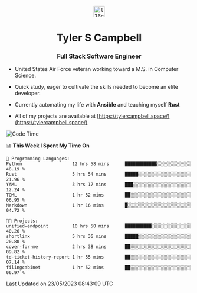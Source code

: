 <p align="center">
<a href="https://www.linkedin.com/in/t36campbell" target="blank"><img align="center" src="https://ik.imagekit.io/t36campbell/Portfolio/linkedin.png.original_m8bbGgPh6.png" alt="t36campbell" height="30" width="30" /></a>
</p>
<h1 align="center">Tyler S Campbell</h1>
<h3 align="center">Full Stack Software Engineer</h3>

* United States Air Force veteran working toward a M.S. in Computer Science.

* Quick study, eager to cultivate the skills needed to become an elite developer.

* Currently automating my life with **Ansible** and teaching myself **Rust**

* All of my projects are available at [https://tylercampbell.space/](https://tylercampbell.space/)

<!--START_SECTION:waka-->
![Code Time](http://img.shields.io/badge/Code%20Time-2%2C515%20hrs%205%20mins-blue)

📊 **This Week I Spent My Time On** 

```text
💬 Programming Languages: 
Python                   12 hrs 58 mins      ████████████░░░░░░░░░░░░░   48.19 % 
Rust                     5 hrs 54 mins       █████░░░░░░░░░░░░░░░░░░░░   21.96 % 
YAML                     3 hrs 17 mins       ███░░░░░░░░░░░░░░░░░░░░░░   12.24 % 
TOML                     1 hr 52 mins        ██░░░░░░░░░░░░░░░░░░░░░░░   06.95 % 
Markdown                 1 hr 16 mins        █░░░░░░░░░░░░░░░░░░░░░░░░   04.72 % 

🐱‍💻 Projects: 
unified-endpoint         10 hrs 50 mins      ██████████░░░░░░░░░░░░░░░   40.26 % 
shortlinx                5 hrs 36 mins       █████░░░░░░░░░░░░░░░░░░░░   20.80 % 
cover-for-me             2 hrs 38 mins       ██░░░░░░░░░░░░░░░░░░░░░░░   09.82 % 
td-ticket-history-report 1 hr 55 mins        ██░░░░░░░░░░░░░░░░░░░░░░░   07.14 % 
filingcabinet            1 hr 52 mins        ██░░░░░░░░░░░░░░░░░░░░░░░   06.97 % 
```


 Last Updated on 23/05/2023 08:43:09 UTC
<!--END_SECTION:waka-->
